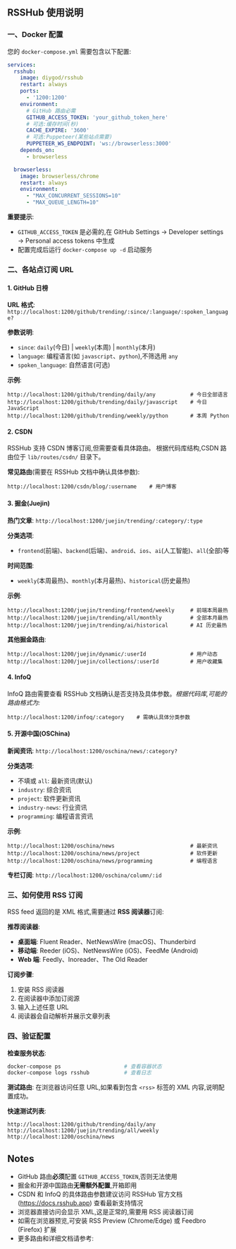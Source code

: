 
## RSSHub 使用说明

### 一、Docker 配置

您的 `docker-compose.yml` 需要包含以下配置:<cite/>

```yaml
services:
  rsshub:
    image: diygod/rsshub
    restart: always
    ports:
      - '1200:1200'
    environment:
      # GitHub 路由必需
      GITHUB_ACCESS_TOKEN: 'your_github_token_here'
      # 可选:缓存时间(秒)
      CACHE_EXPIRE: '3600'
      # 可选:Puppeteer(某些站点需要)
      PUPPETEER_WS_ENDPOINT: 'ws://browserless:3000'
    depends_on:
      - browserless

  browserless:
    image: browserless/chrome
    restart: always
    environment:
      - "MAX_CONCURRENT_SESSIONS=10"
      - "MAX_QUEUE_LENGTH=10"
```

**重要提示**:
- `GITHUB_ACCESS_TOKEN` 是必需的,在 GitHub Settings → Developer settings → Personal access tokens 中生成
- 配置完成后运行 `docker-compose up -d` 启动服务<cite/>

### 二、各站点订阅 URL

#### 1. GitHub 日榜

**URL 格式**: `http://localhost:1200/github/trending/:since/:language/:spoken_language?` 

**参数说明**:
- `since`: `daily`(今日) | `weekly`(本周) | `monthly`(本月)
- `language`: 编程语言(如 `javascript`、`python`),不筛选用 `any`
- `spoken_language`: 自然语言(可选)

**示例**:
```
http://localhost:1200/github/trending/daily/any           # 今日全部语言
http://localhost:1200/github/trending/daily/javascript    # 今日 JavaScript
http://localhost:1200/github/trending/weekly/python       # 本周 Python
```

#### 2. CSDN

RSSHub 支持 CSDN 博客订阅,但需要查看具体路由。 根据代码库结构,CSDN 路由位于 `lib/routes/csdn/` 目录下。<cite/>

**常见路由**(需要在 RSSHub 文档中确认具体参数):
```
http://localhost:1200/csdn/blog/:username    # 用户博客
```

#### 3. 掘金(Juejin)

**热门文章**: `http://localhost:1200/juejin/trending/:category/:type`  

**分类选项**:
- `frontend`(前端)、`backend`(后端)、`android`、`ios`、`ai`(人工智能)、`all`(全部)等  

**时间范围**:
- `weekly`(本周最热)、`monthly`(本月最热)、`historical`(历史最热) 

**示例**:
```
http://localhost:1200/juejin/trending/frontend/weekly     # 前端本周最热
http://localhost:1200/juejin/trending/all/monthly         # 全部本月最热
http://localhost:1200/juejin/trending/ai/historical       # AI 历史最热
```

**其他掘金路由**:
```
http://localhost:1200/juejin/dynamic/:userId              # 用户动态
http://localhost:1200/juejin/collections/:userId          # 用户收藏集
```

#### 4. InfoQ

InfoQ 路由需要查看 RSSHub 文档确认是否支持及具体参数。<cite/>根据代码库,可能的路由格式为:
```
http://localhost:1200/infoq/:category    # 需确认具体分类参数
```

#### 5. 开源中国(OSChina)

**新闻资讯**: `http://localhost:1200/oschina/news/:category?` 

**分类选项**: 
- 不填或 `all`: 最新资讯(默认)
- `industry`: 综合资讯
- `project`: 软件更新资讯
- `industry-news`: 行业资讯
- `programming`: 编程语言资讯

**示例**:
```
http://localhost:1200/oschina/news                        # 最新资讯
http://localhost:1200/oschina/news/project                # 软件更新
http://localhost:1200/oschina/news/programming            # 编程语言
```

**专栏订阅**: `http://localhost:1200/oschina/column/:id` 

### 三、如何使用 RSS 订阅

RSS feed 返回的是 XML 格式,需要通过 **RSS 阅读器**订阅:<cite/>

**推荐阅读器**:
- **桌面端**: Fluent Reader、NetNewsWire (macOS)、Thunderbird
- **移动端**: Reeder (iOS)、NetNewsWire (iOS)、FeedMe (Android)
- **Web 端**: Feedly、Inoreader、The Old Reader

**订阅步骤**:
1. 安装 RSS 阅读器
2. 在阅读器中添加订阅源
3. 输入上述任意 URL
4. 阅读器会自动解析并展示文章列表

### 四、验证配置

**检查服务状态**:
```bash
docker-compose ps                    # 查看容器状态
docker-compose logs rsshub           # 查看日志
```

**测试路由**:
在浏览器访问任意 URL,如果看到包含 `<rss>` 标签的 XML 内容,说明配置成功。<cite/>

**快速测试列表**:
```
http://localhost:1200/github/trending/daily/any
http://localhost:1200/juejin/trending/all/weekly
http://localhost:1200/oschina/news
```

## Notes

- GitHub 路由**必须**配置 `GITHUB_ACCESS_TOKEN`,否则无法使用 
- 掘金和开源中国路由**无需额外配置**,开箱即用 
- CSDN 和 InfoQ 的具体路由参数建议访问 RSSHub 官方文档 (https://docs.rsshub.app) 查看最新支持情况
- 浏览器直接访问会显示 XML,这是正常的,需要用 RSS 阅读器订阅
- 如需在浏览器预览,可安装 RSS Preview (Chrome/Edge) 或 Feedbro (Firefox) 扩展
- 更多路由和详细文档请参考: 

